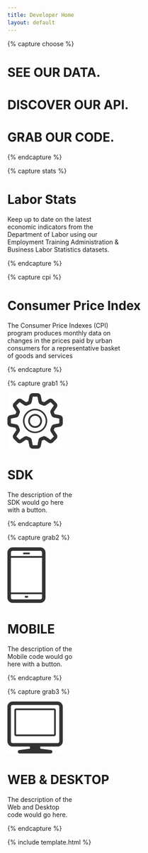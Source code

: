 ```yaml
---
title: Developer Home
layout: default
---
```


{% capture choose %}

# SEE OUR DATA.

# DISCOVER OUR API.

# GRAB OUR CODE.


{% endcapture %}

{% capture stats %}

# Labor Stats

Keep up to date on the latest  
economic indicators from the  
Department of Labor using our  
Employment Training Administration &  
Business Labor Statistics datasets.  

{% endcapture %}

{% capture cpi %}

# Consumer Price Index

The Consumer Price Indexes (CPI)  
program produces monthly data on  
changes in the prices paid by urban  
consumers for a representative basket  
of goods and services 

{% endcapture %}


{% capture grab1 %}

![Settings gear icon](/img/settings.png)

# SDK

The description of the  
SDK would go here  
with a button.  

{% endcapture %}

{% capture grab2 %}

![Mobile phone icon](/img/phone.png)

# MOBILE

The description of the  
Mobile code would go  
here with a button.  

{% endcapture %}

{% capture grab3 %}

![Computer Display Icon](/img/display.png)

# WEB & DESKTOP

The description of the  
Web and Desktop  
code would go here.  

{% endcapture %}


{% include template.html %}